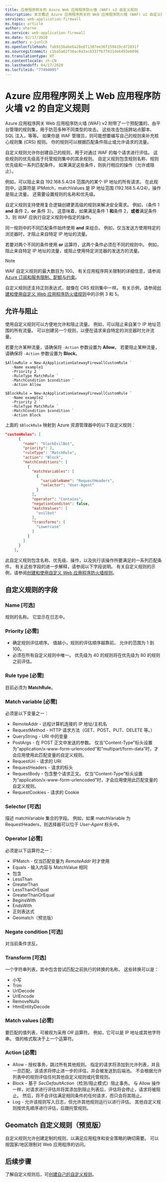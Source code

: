```yaml
---
title: 应用程序网关的 Azure Web 应用程序防火墙 (WAF) v2 自定义规则
description: 本文概述 Azure 应用程序网关的 Web 应用程序防火墙 (WAF) v2 自定义规则。
services: web-application-firewall
ms.topic: article
author: vhorne
ms.service: web-application-firewall
ms.date: 02/17/2020
ms.author: v-junlch
ms.openlocfilehash: fab915babe6a28e871387ee36f159419cd72031f
ms.sourcegitcommit: c1ba5a62f30ac0a3acb337fb77431de6493e6096
ms.translationtype: HT
ms.contentlocale: zh-CN
ms.lasthandoff: 04/17/2020
ms.locfileid: "77494095"
---
```

# <a name="custom-rules-for-web-application-firewall-v2-on-azure-application-gateway"></a>Azure 应用程序网关上 Web 应用程序防火墙 v2 的自定义规则

Azure 应用程序网关 Web 应用程序防火墙 (WAF) v2 附带了一个预配置的、由平台管理的规则集，用于防范多种不同类型的攻击。 这些攻击包括跨站点脚本、SQL 注入，等等。 如果你是 WAF 管理员，则可能想要编写自己的规则来补充核心规则集 (CRS) 规则。 你的规则可以根据匹配条件阻止或允许请求的流量。

自定义规则允许你创建自己的规则，用于对通过 WAF 的每个请求进行评估。 这些规则的优先级高于托管规则集中的其余规则。 自定义规则包含规则名称、规则优先级和一系列匹配条件。 如果满足这些条件，则执行相应的操作（允许或阻止）。

例如，可以阻止来自 192.168.5.4/24 范围内的某个 IP 地址的所有请求。 在此规则中，运算符是 *IPMatch*，matchValues 是 IP 地址范围 (192.168.5.4/24)，操作是阻止流量。 还需要设置规则的名称和优先级。

自定义规则支持使用复合逻辑创建更高级的规则来解决安全需求。 例如，（条件 1 **and** 条件 2，**or** 条件 3）。 这意味着，如果满足条件 1 **和**条件 2，**或者**满足条件 3，则 WAF 应执行自定义规则中指定的操作。

同一规则中的不同匹配条件始终使用 **and** 来组合。 例如，仅当发送方使用特定的浏览器时，才阻止来自特定 IP 地址的流量。

若要对两个不同的条件使用 **or** 运算符，这两个条件必须在不同的规则中。 例如，阻止来自特定 IP 地址的流量，或阻止使用特定浏览器的发送方的流量。

> [!NOTE]
> WAF 自定义规则的最大数目为 100。 有关应用程序网关限制的详细信息，请参阅 [Azure 订阅和服务限制、配额与约束](../../azure-resource-manager/management/azure-subscription-service-limits.md#application-gateway-limits)。

自定义规则还支持正则表达式，就像在 CRS 规则集中一样。 有关示例，请参阅[创建和使用自定义 Web 应用程序防火墙规则](create-custom-waf-rules.md)中的示例 3 和 5。

## <a name="allowing-vs-blocking"></a>允许与阻止

使用自定义规则可以方便地允许和阻止流量。 例如，可以阻止来自某个 IP 地址范围的所有流量。 可以创建另一个规则，以便在请求来自特定的浏览器时允许流量。

若要允许某种流量，请确保将 `-Action` 参数设置为 **Allow**。 若要阻止某种流量，请确保将 `-Action` 参数设置为 **Block**。

```azurepowershell
$AllowRule = New-AzApplicationGatewayFirewallCustomRule `
   -Name example1 `
   -Priority 2 `
   -RuleType MatchRule `
   -MatchCondition $condition `
   -Action Allow

$BlockRule = New-AzApplicationGatewayFirewallCustomRule `
   -Name example2 `
   -Priority 2 `
   -RuleType MatchRule `
   -MatchCondition $condition `
   -Action Block
```

上面的 `$BlockRule` 映射到 Azure 资源管理器中的以下自定义规则：

```json
"customRules": [
      {
        "name": "blockEvilBot",
        "priority": 2,
        "ruleType": "MatchRule",
        "action": "Block",
        "matchConditions": [
          {
            "matchVariables": [
              {
                "variableName": "RequestHeaders",
                "selector": "User-Agent"
              }
            ],
            "operator": "Contains",
            "negationConditon": false,
            "matchValues": [
              "evilbot"
            ],
            "transforms": [
              "Lowercase"
            ]
          }
        ]
      }
    ], 
```

此自定义规则包含名称、优先级、操作，以及执行该操作所要满足的一系列匹配条件。 有关这些字段的进一步解释，请参阅以下字段说明。 有关自定义规则的示例，请参阅[创建和使用自定义 Web 应用程序防火墙规则](create-custom-waf-rules.md)。

## <a name="fields-for-custom-rules"></a>自定义规则的字段

### <a name="name-optional"></a>Name [可选]

规则的名称。  它显示在日志中。

### <a name="priority-required"></a>Priority [必需]

- 确定规则评估顺序。 值越小，规则的评估顺序越靠前。 允许的范围为 1 到 100。 
- 必须在所有自定义规则中唯一。 优先级为 40 的规则将在优先级为 80 的规则之前评估。

### <a name="rule-type-required"></a>Rule type [必需]

目前必须为 **MatchRule**。

### <a name="match-variable-required"></a>Match variable [必需]

必须是以下变量之一：

- RemoteAddr - 远程计算机连接的 IP 地址/主机名
- RequestMethod - HTTP 请求方法（GET、POST、PUT、DELETE 等。）
- QueryString - URI 中的变量
- PostArgs - 在 POST 正文中发送的参数。 仅当“Content-Type”标头设置为“application/x-www-form-urlencoded”和“multipart/form-data”时，才会应用使用此匹配变量的自定义规则。
- RequestUri - 请求的 URI
- RequestHeaders - 请求的标头
- RequestBody - 包含整个请求正文。 仅当“Content-Type”标头设置为“application/x-www-form-urlencoded”时，才会应用使用此匹配变量的自定义规则。 
- RequestCookies - 请求的 Cookie

### <a name="selector-optional"></a>Selector [可选]

描述 matchVariable 集合的字段。 例如，如果 matchVariable 为 RequestHeaders，则选择器可以位于 *User-Agent* 标头中。

### <a name="operator-required"></a>Operator [必需]

必须是以下运算符之一：

- IPMatch - 仅当匹配变量为 *RemoteAddr* 时才使用
- Equals - 输入内容与 MatchValue 相同
- 包含
- LessThan
- GreaterThan
- LessThanOrEqual
- GreaterThanOrEqual
- BeginsWith
- EndsWith
- 正则表达式
- Geomatch（预览版）

### <a name="negate-condition-optional"></a>Negate condition [可选]

对当前条件求反。

### <a name="transform-optional"></a>Transform [可选]

一个字符串列表，其中包含尝试匹配之前执行的转换的名称。 这些转换可以是：

- 小写
- Trim
- UrlDecode
- UrlEncode 
- RemoveNulls
- HtmlEntityDecode

### <a name="match-values-required"></a>Match values [必需]

要匹配的值列表，可被视为采用 *OR* 运算符。 例如，它可以是 IP 地址或其他字符串。 值的格式取决于上一个运算符。

### <a name="action-required"></a>Action [必需]

- Allow - 授权事务，跳过所有其他规则。 指定的请求将添加到允许列表，并且一旦匹配，该请求将停止进一步的评估，并会被发送到后端池。 不会根据允许列表中的规则评估任何其他自定义规则或托管规则。
- Block - 基于 *SecDefaultAction*（检测/阻止模式）阻止事务。 与 Allow 操作一样，对请求进行评估并将其添加到阻止列表后，评估将会停止，请求将被阻止。 然后，将不会评估满足相同条件的任何请求，而只会将其阻止。 
- Log - 允许该规则写入日志，但允许其他规则运行以进行评估。 其他自定义规则按优先顺序进行评估，后跟托管规则。

## <a name="geomatch-custom-rules-preview"></a>Geomatch 自定义规则（预览版）

自定义规则允许创建定制的规则，以满足应用程序和安全策略的确切需要。 可以按国家/地区限制对 Web 应用程序的访问。 

## <a name="next-steps"></a>后续步骤

了解自定义规则后，可[创建自己的自定义规则](create-custom-waf-rules.md)。

<!-- Update_Description: wording update -->